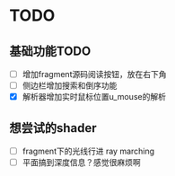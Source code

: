 # TODO

## 基础功能TODO

- [ ] 增加fragment源码阅读按钮，放在右下角
- [ ] 侧边栏增加搜索和倒序功能
- [x] 解析器增加实时鼠标位置u_mouse的解析

## 想尝试的shader

- [ ] fragment下的光线行进 ray marching
- [ ] 平面搞到深度信息？感觉很麻烦啊
